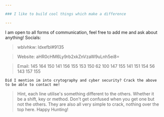 ```yaml
---

### I like to build cool things which make a difference

---
```


I am open to all forms of communication, feel free to add me and ask about anything!
Socials:
> wblvhkw: ldxefbl#9135

> Website: aHR0cHM6Ly9rb2xkZnVzaW9uLnh5ei8=

> Email: 145 164 150 141 156 155 153 150 62 100 147 155 141 151 154 56 143 157 155

`Did I mention im into crytography and cyber security? Crack the above to be able to contact me!`
> Hint, each line utilise's something different to the others. Whether it be a shift, key or method. Don't get confused when you get one but not the others. They are also all very simple to crack, nothing over the top here. Happy Hunting!
